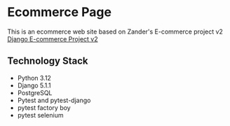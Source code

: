 # Ecommerce Page

This is an ecommerce web site based on Zander's E-commerce project v2
[Django E-commerce Project v2](https://youtu.be/EbLEyM9SyZQ?si=ZWv0Ha6-doBYVMPU)

## Technology Stack

- Python 3.12
- Django 5.1.1
- PostgreSQL
- Pytest and pytest-django
- pytest factory boy
- pytest selenium
